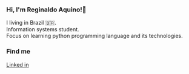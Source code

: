 ### Hi, I'm Reginaldo Aquino!👋  

I living in Brazil 🇧🇷.  
Information systems student.  
Focus on learning python programming language and its technologies.  

### Find me  
[Linked in](https://www.linkedin.com/feed/?trk=nav_logo)
